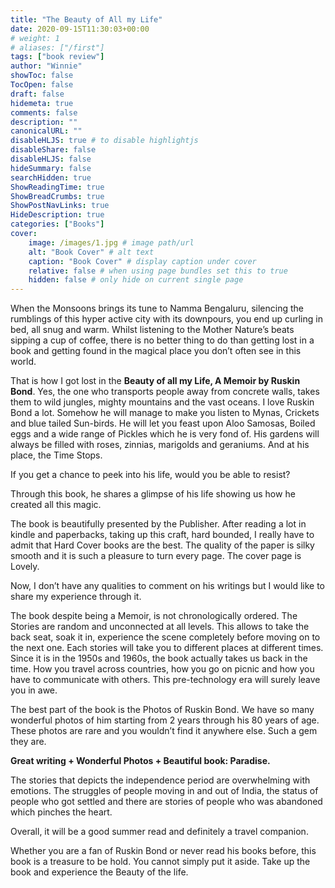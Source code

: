 ```yaml
---
title: "The Beauty of All my Life"
date: 2020-09-15T11:30:03+00:00
# weight: 1
# aliases: ["/first"]
tags: ["book review"]
author: "Winnie"
showToc: false
TocOpen: false
draft: false
hidemeta: true
comments: false
description: ""
canonicalURL: ""
disableHLJS: true # to disable highlightjs
disableShare: false
disableHLJS: false
hideSummary: false
searchHidden: true
ShowReadingTime: true
ShowBreadCrumbs: true
ShowPostNavLinks: true
HideDescription: true
categories: ["Books"]
cover:
    image: /images/1.jpg # image path/url
    alt: "Book Cover" # alt text
    caption: "Book Cover" # display caption under cover
    relative: false # when using page bundles set this to true
    hidden: false # only hide on current single page
---
```

When the Monsoons brings its tune to Namma Bengaluru, silencing the rumblings of this hyper active city with its downpours, you end up curling in bed, all snug and warm. Whilst listening to the Mother Nature’s beats sipping a cup of coffee, there is no better thing to do than getting lost in a book and getting found in the magical place you don’t often see in this world.

That is how I got lost in the **Beauty of all my Life, A Memoir by Ruskin Bond**. Yes, the one who transports people away from concrete walls, takes them to wild jungles, mighty mountains and the vast oceans. I love Ruskin Bond a lot. Somehow he will manage to make you listen to Mynas, Crickets and blue tailed Sun-birds. He will let you feast upon Aloo Samosas, Boiled eggs and a wide range of Pickles which he is very fond of. His gardens will always be filled with roses, zinnias, marigolds and geraniums. And at his place, the Time Stops.

If you get a chance to peek into his life, would you be able to resist?

Through this book, he shares a glimpse of his life showing us how he created all this magic.

The book is beautifully presented by the Publisher. After reading a lot in kindle and paperbacks, taking up this craft, hard bounded, I really have to admit that Hard Cover books are the best. The quality of the paper is silky smooth and it is such a pleasure to turn every page. The cover page is Lovely.

 Now, I don’t have any qualities to comment on his writings but I would like to share my experience through it.

The book despite being a Memoir, is not chronologically ordered. The Stories are random and unconnected at all levels. This allows to take the back seat, soak it in, experience the scene completely before moving on to the next one. Each stories will take you to different places at different times. Since it is in the 1950s and 1960s, the book actually takes us back in the time. How you travel across countries, how you go on picnic and how you have to communicate with others. This pre-technology era will surely leave you in awe.

The best part of the book is the Photos of Ruskin Bond. We have so many wonderful photos of him starting from 2 years through his 80 years of age. These photos are rare and you wouldn’t find it anywhere else. Such a gem they are.

**Great writing + Wonderful Photos + Beautiful book: Paradise.**

The stories that depicts the independence period are overwhelming with emotions. The struggles of people moving in and out of India, the status of people who got settled and there are stories of people who was abandoned which pinches the heart.

Overall, it will be a good summer read and definitely a travel companion.

Whether you are a fan of Ruskin Bond or never read his books before, this book is a treasure to be hold. You cannot simply put it aside. Take up the book and experience the Beauty of the life.